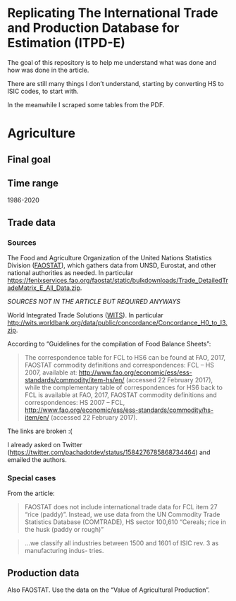 
<!-- README.md is generated from README.Rmd. Please edit that file -->

# Replicating The International Trade and Production Database for Estimation (ITPD-E)

<!-- badges: start -->
<!-- badges: end -->

The goal of this repository is to help me understand what was done and
how was done in the article.

There are still many things I don’t understand, starting by converting
HS to ISIC codes, to start with.

In the meanwhile I scraped some tables from the PDF.

# Agriculture

## Final goal

## Time range

1986-2020

## Trade data

### Sources

The Food and Agriculture Organization of the United Nations Statistics
Division ([FAOSTAT](https://www.fao.org/faostat/en/#data/TM)), which
gathers data from UNSD, Eurostat, and other national authorities as
needed. In particular
<https://fenixservices.fao.org/faostat/static/bulkdownloads/Trade_DetailedTradeMatrix_E_All_Data.zip>.

*SOURCES NOT IN THE ARTICLE BUT REQUIRED ANYWAYS*

World Integrated Trade Solutions
([WITS](https://wits.worldbank.org/product_concordance.html)). In
particular
<http://wits.worldbank.org/data/public/concordance/Concordance_H0_to_I3.zip>.

According to “Guidelines for the compilation of Food Balance Sheets”:

> The correspondence table for FCL to HS6 can be found at FAO, 2017,
> FAOSTAT commodity definitions and correspondences: FCL – HS 2007,
> available at:
> <http://www.fao.org/economic/ess/ess-standards/commodity/item-hs/en/>
> (accessed 22 February 2017), while the complementary table of
> correspondences for HS6 back to FCL is available at FAO, 2017, FAOSTAT
> commodity definitions and correspondences: HS 2007 – FCL,
> <http://www.fao.org/economic/ess/ess-standards/commodity/hs-item/en/>
> (accessed 22 February 2017).

The links are broken :(

I already asked on Twitter
(<https://twitter.com/pachadotdev/status/1584276785868734464>) and
emailed the authors.

### Special cases

From the article:

> FAOSTAT does not include international trade data for FCL item 27
> “rice (paddy)”. Instead, we use data from the UN Commodity Trade
> Statistics Database (COMTRADE), HS sector 100,610 “Cereals; rice in
> the husk (paddy or rough)”

> …we classify all industries between 1500 and 1601 of ISIC rev. 3 as
> manufacturing indus- tries.

## Production data

Also FAOSTAT. Use the data on the “Value of Agricultural Production”.

